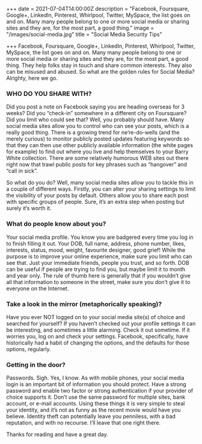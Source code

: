 +++
date = 2021-07-04T14:00:00Z
description = "Facebook, Foursquare, Google+, LinkedIn, Pinterest, Whirlpool, Twitter, MySpace, the list goes on and on. Many many people belong to one or more social media or sharing sites and they are, for the most part, a good thing."
image = "/images/social-media.jpg"
title = "Social Media Security Tips"

+++
Facebook, Foursquare, Google+, LinkedIn, Pinterest, Whirlpool, Twitter, MySpace, the list goes on and on. Many many people belong to one or more social media or sharing sites and they are, for the most part, a good thing. They help folks stay in touch and share common interests. They also can be misused and abused. So what are the golden rules for Social Media? Alrighty, here we go.

### WHO DO YOU SHARE WITH?

Did you post a note on Facebook saying you are heading overseas for 3 weeks? Did you “check-in” somewhere in a different city on Foursquare? Did you limit who could see that? Well, you probably should have. Many social media sites allow you to control who can see your posts, which is a really good thing. There is a growing trend for ne’re-do-wells (and the merely curious) to monitor publicly posted updates featuring keywords so that they can then use other publicly available information (the white pages for example) to find out where you live and help themselves to your Barry White collection. There are some relatively humorous WEB sites out there right now that trawl public posts for key phrases such as “hangover” and “call in sick”.

So what do you do? Well, many social media sites allow you to tackle this in a couple of different ways. Firstly, you can alter your sharing settings to limit the visibility of your posts by default. Others allow you to share each post with specific groups of people. Sure, it’s an extra step when posting but surely it’s worth it.

### What do people know about you?

Your social media profile. You know you are badgered every time you log in to finish filling it out. Your DOB, full name, address, phone number, likes, interests, status, mood, weight, favourite designer, good grief! While the purpose is to improve your online experience, make sure you limit who can see that. Just your immediate friends, people you trust, and so forth. DOB can be useful if people are trying to find you, but maybe limit it to month and year only. The rule of thumb here is generally that if you wouldn’t give all that information to someone in the street, make sure you don’t give it to everyone on the Internet.

### Take a look in the mirror (metaphorically speaking)?

Have you ever NOT logged on to your social media site(s) of choice and searched for yourself? If you haven’t checked out your profile settings it can be interesting, and sometimes a little alarming. Check it out sometime. If it worries you, log on and check your settings. Facebook, specifically, have historically had a habit of changing the options, and the defaults for those options, regularly.

### Getting in the door?

Passwords. Sigh. Yes, I know. As with mobile phones, your social media login is an important bit of information you should protect. Have a strong password and enable two factor or strong authentication if your provider of choice supports it. Don’t use the same password for multiple sites, bank account, or e-mail accounts. Using these things it is very simple to steal your identity, and it’s not as funny as the recent movie would have you believe. Identity theft can potentially leave you penniless, with a bad reputation, and with no recourse. I’ll leave that one right there.

Thanks for reading and have a great day.